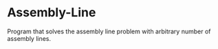 # Assembly-Line
Program that solves the assembly line problem with arbitrary number of assembly lines.

